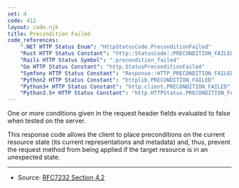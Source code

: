```yaml
---
set: 4
code: 412
layout: code.njk
title: Precondition Failed
code_references:
    ".NET HTTP Status Enum": "HttpStatusCode.PreconditionFailed"
    "Rust HTTP Status Constant": "http::StatusCode::PRECONDITION_FAILED"
    "Rails HTTP Status Symbol": ":precondition_failed"
    "Go HTTP Status Constant": "http.StatusPreconditionFailed"
    "Symfony HTTP Status Constant": "Response::HTTP_PRECONDITION_FAILED"
    "Python2 HTTP Status Constant": "httplib.PRECONDITION_FAILED"
    "Python3+ HTTP Status Constant": "http.client.PRECONDITION_FAILED"
    "Python3.5+ HTTP Status Constant": "http.HTTPStatus.PRECONDITION_FAILED"
---
```


One or more conditions given in the request header fields evaluated to false when tested on the server.

This response code allows the client to place preconditions on the current resource state (its current representations and metadata) and, thus, prevent the request method from being applied if the target resource is in an unexpected state.

---

* Source: [RFC7232 Section 4.2][1]

[1]: <https://tools.ietf.org/html/rfc7232#section-4.2>
